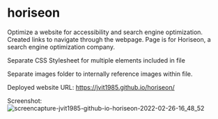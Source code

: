 # horiseon
Optimize a website for accessibility and search engine optimization. Created links to navigate through the webpage. Page is for Horiseon, a search engine optimization company. 

Separate CSS Stylesheet for multiple elements included in file

Separate images folder to internally reference images within file.

Deployed website URL: https://jvit1985.github.io/horiseon/

Screenshot:
![screencapture-jvit1985-github-io-horiseon-2022-02-26-16_48_52](https://user-images.githubusercontent.com/54601156/155861528-84848840-fc6c-4dd0-b75e-4899e2432c5b.png)
